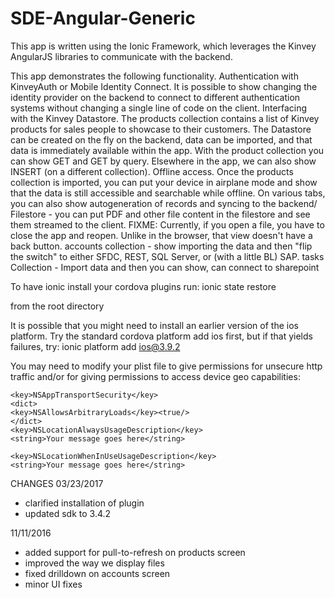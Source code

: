 # SDE-Angular-Generic

This app is written using the Ionic Framework, which leverages the Kinvey AngularJS libraries to communicate with the backend.

This app demonstrates the following functionality.
Authentication with KinveyAuth or Mobile Identity Connect.  It is possible to show changing the identity provider on the backend to connect to different authentication systems without changing a single line of code on the client.
Interfacing with the Kinvey Datastore.  The products collection contains a list of Kinvey products for sales people to showcase to their customers.  The Datastore can be created on the fly on the backend, data can be imported, and that data is immediately available within the app.  With the product collection you can show GET and GET by query.  Elsewhere in the app, we can also show INSERT (on a different collection).
Offline access.  Once the products collection is imported, you can put your device in airplane mode and show that the data is still accessible and searchable while offline.  On various tabs, you can also show autogeneration of records and syncing to the backend/
Filestore - you can put PDF and other file content in the filestore and see them streamed to the client.  FIXME:  Currently, if you open a file, you have to close the app and reopen.  Unlike in the browser, that view doesn't have a back button.
accounts collection - show importing the data and then "flip the switch" to either SFDC, REST, SQL Server, or (with a little BL) SAP.
tasks Collection - Import data and then you can show, can connect to sharepoint

To have ionic install your cordova plugins run:
ionic state restore

from the root directory


It is possible that you might need to install an earlier version of the ios platform.  Try the standard cordova platform add ios first, but if that yields failures, try:
ionic platform add ios@3.9.2


You may need to modify your plist file to give permissions for unsecure http traffic and/or for giving permissions to access device geo capabilities:
```
<key>NSAppTransportSecurity</key>
<dict>
<key>NSAllowsArbitraryLoads</key><true/>
</dict>
<key>NSLocationAlwaysUsageDescription</key>
<string>Your message goes here</string>

<key>NSLocationWhenInUseUsageDescription</key>
<string>Your message goes here</string>
```


CHANGES
03/23/2017
- clarified installation of plugin
- updated sdk to 3.4.2

11/11/2016
- added support for pull-to-refresh on products screen
- improved the way we display files
- fixed drilldown on accounts screen
- minor UI fixes

